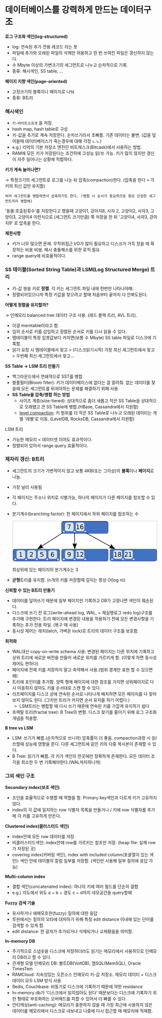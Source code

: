 # 데이터베이스를 강력하게 만드는 데이터구조

**로그 구조화 색인(log-structured)**

- log: 연속된 추가 전용 레코드 라는 뜻
- 파일에 추가와 오래된 파일의 삭제만 허용하고 한 번 쓰여진 파일은 갱신하지 않는다.
- 수 Mbyte 이상의 가변크기의 세그먼트로 나누고 순차적으로 기록.
- 종류: 해시색인, SS table, ...

**페이지 지향 색인(page-oriented)**

- 고정크기의 블록이나 페이지로 나눠
- 종류: B트리

### 해시색인

- `키-바이트오프셋` 을 저장.
- hash map, hash table로 구성
- 키-값을 추가로 계속 저장한다. 순차쓰기라서 초빠름. 기존 데이터는 불변. (값을 덮어쓸때 데이터베이스가 죽는경우에 대해 걱정 ㄴㄴ)
- e.g.) 리악의 기본 저장소 엔진인 비트캐스크(Bitcask)에서 사용하는 방법.
- RAM에 모든 키가 저장된다는 조건하에 고성능 읽/쓰 가능. 키가 많지 않지만 갱신이 자주 일어나는 상황에 적합하다.

**키가 계속 늘어나면?**

→ 특정크기의 세그먼트로 로그를 나눈 뒤 압축(compaction)한다. (압축을 한다 = 각 키의 최신 값만 유지함)

    여러 세그먼트를 병합하면서 압축하기도 한다. (병합 시 순서가 중요하므로 항상 인접한 세그먼트끼리 병합해)

'동물:호출된횟수'를 저장한다고 했을때
 고양이1, 강아지8, 사자 2, 고양이2, 사자3, 고양이3, 고양이4 이런식으로 (세그먼트 크기만큼) 쭉 저장을 한 뒤 
'고양이4, 사자3, 강아지9' 로 압축을 한다. 

**제한사항**

- 키가 너무 많으면 문제. 무작위접근 I/O가 많이 필요하고 디스크가 가득 찼을 때 확장하는 비용 비쌈. 해시 충돌해소를 위한 로직 필요.
- range query에 비효율적이다.

### SS 테이블(Sorted String Table)과 LSM(Log Structured Merge) 트리

- 키-값 쌍을 키로 **정렬**. 각 키는 세그먼트 파일 내에 한번만 나타나야해.
- 정렬되어있으니까 특정 키값을 찾으려고 할때 처음부터 끝까지 다 안봐도된다.

**어떻게 정렬을 유지할까?**

→ 인메모리 balanced tree 데이터 구조 사용. (레드 블랙 트리, AVL 트리). 

- 이걸 memtable이라고 함.
- 임의 순서로 키를 삽입하고 정렬된 순서로 키를 다시 읽을 수 있다.
- 멤테이블이 특정 임곗값보다 커지면(보통 수 Mbyte) SS table 파일로 디스크에 기록함.
- 읽기 요청 시 멤테이블에서 찾고 > (디스크읽기시작) 가장 최신 세그먼트에서 찾고 > 두번째 최신 세그먼트에서 찾고...

**SS Table → LSM 트리 만들기**

- 백그라운드에서 연쇄적으로 SST를 병합
- 블룸필터(Bloom filter): 키가 데이터베이스에 없다는 걸 알려줘. 없는 데이터를 찾을때 모든 세그먼트를 뒤져야하는 문제를 해결하기 위해 사용.
- **SS Table을 압축/병합 하는 방법**
    - 사이즈 계층(size-tiered): 상대적으로 좀더 새롭고 작은 SS Table을 상대적으로 오래됐고 큰 SS Table에 병합.(HBase, Cassandra에서 지원함)
    - [level compaction](https://meeeejin.gitbooks.io/rocksdb-wiki-kr/content/leveled-compaction.html): 키 범위를 더 작은 SS Table로 나누고 오래된 데이터는 개별 '레벨'로 이동. (LevelDB, RocksDB, Cassandra에서 지원함)

LSM 트리

- 가능한 메모리 < 데이터셋 이어도 효과적이다.
- 정렬되어 있어서 range query 효율적이다.

### 제자리 갱신: B트리

- 세그먼트의 크기가 가변적이지 않고 보통 4KB(또는 그이상)의 **블록**이나 **페이지**로 나눔.
- 가장 널리 사용됨
- 각 페이지는 주소나 위치로 식별가능, 하나의 페이지가 다른 페이지를 참조할 수 있다.
- 분기계수(branching factor): 한 페이지에서 하위 페이지를 참조하는 수

    ![btree.png](./assets/btree.png)

    최상위에 있는 페이지의 분기계수는 3

- **균형**트리를 유지함. (n개의 키를 저장할때 깊이는 항상 O(log n))

**신뢰할 수 있는 B트리 만들기**

- 데이터를 덮어쓰기 때문에 일부 페이지만 기록하고 DB가 고장나면 색인이 훼손된다.
- 디스크에 쓰기 전 로그(write-ahead log, WAL, = 재실행로그 redo log)구조를 추가해 구현한다.
트리 페이지에 변경된 내용을 적용하기 전에 모든 변경사항을 기록하는 추가 전용 파일. (복구 때 사용)
- 동시성 제어는 래치(latch, 가벼운 lock)로 트리의 데이터 구조를 보호함.

**최적화**

- WAL대신 copy-on-write schema 사용: 변경된 페이지는 다른 위치에 기록하고 상위 트리에 새로운 버전을 만들어 새로운 위치를 가르키게 함. (이렇게 하면 동시성 제어도 편하다)
- 페이지에 전체 키를 저장하지 말고 축약해서 사용.(범위 경계만 표현 할 수 있으면 돼)
- 트리에 포인터를 추가함. 양쪽 형제 페이지에 대한 참조를 가지면 상위페이지로 다시 이동하지 않아도 키를 순서대로 스캔 할 수 있다.
- 리프페이지를 디스크 상에 연속된 순서로 나타나게 배치하면 모든 페이지를 다 찾아보지 않아도 된다. (그치만 트리가 커지면 순서 유지를 하기 어렵다.)
    - LSM트리는 병합할 때 다시 쓰기 때문에 연속된 키를 가깝게 유지하기 쉽다
- 프렉탈 트리(fractal tree): B Tree의 변형. 디스크 찾기를 줄이기 위해 로그 구조화 개념을 적용함.

**B tree vs LSM**

- LSM: 쓰기가 빠름.(순차적으로 쓰니까) 압축률이 더 좋음. compaction과정 시 읽/쓰할때 성능에 영향을 준다.
다른 세그먼트에 같은 키의 다중 복사본이 존재할 수 있다.
- B Tree: 읽기가 빠름. 각 키가 색인의 한곳에만 정확하게 존재한다. 모든 데이터 조각을 최소한 두 번 기록해야한다.(WAL까지하니까)

### 그외 색인 구조

**Secondary index(보조 색인)**

- 조인을 효율적으로 수행할 때 역할을 함. Primary key색인과 다르게 키가 고유하지 않다.
- index의 각 값에 일치하는 row 식별자 목록을 만들거나 / 키에 row 식별자를 추가해 각 키를 고유하게 만든다.

**Clustered index(클러스터드 색인)**

- index안에 모든 row 데이터를 저장.
- 비클러스터드색인: index안에 row를 가르키는 참조만 저장. (heap file: 실제 row가 저장된 곳)
- covering index(커버링 색인), index with included column(포괄열이 있는 색인): 색인 안에 테이블의 칼럼 일부를 저장함. (색인만 사용해 일부 질의에 응답 가능)

**Multi-column index**

- 결합 색인(concatenated index): 하나의 키에 여러 필드를 단순히 결합
- e.g.) 지도에서 위도 a ~ b + 경도 c ~ d까지 네모공간을 query할때

**Fuzzy 검색 기술**

- 유사하거나 애매모호한(fuzzy) 질의에 대한 응답
- 루씬에서는 질의의 오타에 대처하기 위해 특정 edit distance 이내에 있는 단어를 검색할 수 있게 함.
- edit distance: 한 글자가 추가되거나 삭제되거나 교체됐음을 의미함.

**In-memory DB**

- 주기적으로 스냅숏을 디스크에 저장하더라도 읽기는 메모리에서 사용하므로 인메모리 DB라고 할 수 있다.
- 관계형 모델 인메모리 DB: 볼트DB(VoltDB), 멤SQL(MemSQL), Oracle TimesTem
- RAMCloud: 지속성있는 오픈소스 인메모리 키-값 저장소. 메모리 데이터 + 디스크 데이터 모두 LSM 방식 사용.
- Redis, Couchbase: 비동기로 디스크에 기록하기 때문에 약한 residance
- In-memory db가 '디스크에서 읽지않아도 된다' 때문보다는 디스크에 기록하기 위한 형태로 부호화하는 오버헤드를 피할 수 있어서 더 빠를 수 있다.
- 안티캐싱(anti-caching): 메모리가 충분하지 않을 때 가장 최근에 사용하지 않은 데이터를 메모리에서 디스크로 내보내고 나중에 다시 접근할 때 메모리에 적재함.
